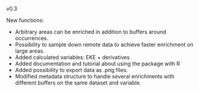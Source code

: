 v0.3

New functions:
- Arbitrary areas can be enriched in addition to buffers around occurrences.
- Possibility to sample down remote data to achieve faster enrichment on large areas.
- Added calculated variables: EKE + derivatives
- Added documentation and tutorial about using the package with R
- Added possibility to export data as .png files.
- Modified metadata structure to handle several enrichments with different buffers on the same dataset and variable.

